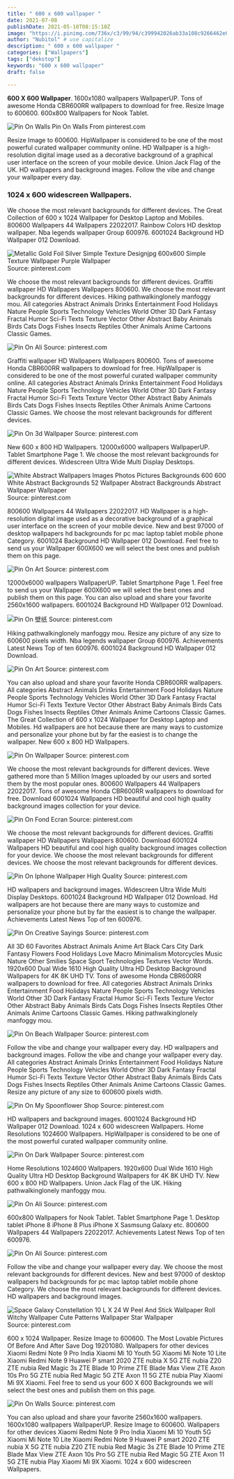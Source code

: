 ```yaml
---
title: " 600 x 600 wallpaper "
date: 2021-07-08
publishDate: 2021-05-10T08:15:10Z
image: "https://i.pinimg.com/736x/c3/99/94/c399942026ab33a108c9266462e053ad.jpg"
author: "Nubitol" # use capitalize
description: " 600 x 600 wallpaper "
categories: ["Wallpapers"]
tags: ["dekstop"]
keywords: "600 x 600 wallpaper"
draft: false

---
```



**600 X 600 Wallpaper**. 1600x1080 wallpapers WallpaperUP. Tons of awesome Honda CBR600RR wallpapers to download for free. Resize Image to 600600. 600x800 Wallpapers for Nook Tablet.

![Pin On Walls](https://i.pinimg.com/736x/c3/99/94/c399942026ab33a108c9266462e053ad.jpg "Pin On Walls")
Pin On Walls From pinterest.com


Resize Image to 600600. HipWallpaper is considered to be one of the most powerful curated wallpaper community online. HD Wallpaper is a high-resolution digital image used as a decorative background of a graphical user interface on the screen of your mobile device. Union Jack Flag of the UK. HD wallpapers and background images. Follow the vibe and change your wallpaper every day.

### 1024 x 600 widescreen Wallpapers.

We choose the most relevant backgrounds for different devices. The Great Collection of 600 x 1024 Wallpaper for Desktop Laptop and Mobiles. 800600 Wallpapers 44 Wallpapers 22022017. Rainbow Colors HD desktop wallpaper. Nba legends wallpaper Group 600976. 6001024 Background HD Wallpaper 012 Download.


![Metallic Gold Foil Silver Simple Texture Designjpg 600x600 Simple Texture Wallpaper Purple Wallpaper](https://i.pinimg.com/736x/b7/53/33/b753333c33b76089d022cdd615cc271f.jpg "Metallic Gold Foil Silver Simple Texture Designjpg 600x600 Simple Texture Wallpaper Purple Wallpaper")
Source: pinterest.com

We choose the most relevant backgrounds for different devices. Graffiti wallpaper HD Wallpapers Wallpapers 800600. We choose the most relevant backgrounds for different devices. Hiking pathwalkinglonely manfoggy mou. All categories Abstract Animals Drinks Entertainment Food Holidays Nature People Sports Technology Vehicles World Other 3D Dark Fantasy Fractal Humor Sci-Fi Texts Texture Vector Other Abstract Baby Animals Birds Cats Dogs Fishes Insects Reptiles Other Animals Anime Cartoons Classic Games.

![Pin On Ali](https://i.pinimg.com/736x/33/96/a8/3396a8cc05bc99cb4f1bf6f00fe18f28.jpg "Pin On Ali")
Source: pinterest.com

Graffiti wallpaper HD Wallpapers Wallpapers 800600. Tons of awesome Honda CBR600RR wallpapers to download for free. HipWallpaper is considered to be one of the most powerful curated wallpaper community online. All categories Abstract Animals Drinks Entertainment Food Holidays Nature People Sports Technology Vehicles World Other 3D Dark Fantasy Fractal Humor Sci-Fi Texts Texture Vector Other Abstract Baby Animals Birds Cats Dogs Fishes Insects Reptiles Other Animals Anime Cartoons Classic Games. We choose the most relevant backgrounds for different devices.

![Pin On 3d Wallpaper](https://i.pinimg.com/originals/05/0f/cb/050fcb1660bdcb720c76d97e337b741b.jpg "Pin On 3d Wallpaper")
Source: pinterest.com

New 600 x 800 HD Wallpapers. 12000x6000 wallpapers WallpaperUP. Tablet Smartphone Page 1. We choose the most relevant backgrounds for different devices. Widescreen Ultra Wide Multi Display Desktops.

![White Abstract Wallpapers Images Photos Pictures Backgrounds 600 600 White Abstract Backgrounds 52 Wallpaper Abstract Backgrounds Abstract Wallpaper Wallpaper](https://i.pinimg.com/originals/df/53/ca/df53ca4959fd99e6a8a5b8fb23ebae10.jpg "White Abstract Wallpapers Images Photos Pictures Backgrounds 600 600 White Abstract Backgrounds 52 Wallpaper Abstract Backgrounds Abstract Wallpaper Wallpaper")
Source: pinterest.com

800600 Wallpapers 44 Wallpapers 22022017. HD Wallpaper is a high-resolution digital image used as a decorative background of a graphical user interface on the screen of your mobile device. New and best 97000 of desktop wallpapers hd backgrounds for pc mac laptop tablet mobile phone Category. 6001024 Background HD Wallpaper 012 Download. Feel free to send us your Wallpaper 600X600 we will select the best ones and publish them on this page.

![Pin On Art](https://i.pinimg.com/736x/f5/e2/a4/f5e2a4ad2914bf70466872c5c086d4db.jpg "Pin On Art")
Source: pinterest.com

12000x6000 wallpapers WallpaperUP. Tablet Smartphone Page 1. Feel free to send us your Wallpaper 600X600 we will select the best ones and publish them on this page. You can also upload and share your favorite 2560x1600 wallpapers. 6001024 Background HD Wallpaper 012 Download.

![Pin On 壁纸](https://i.pinimg.com/736x/6d/65/20/6d65207ff5edfcc75f69c000ad4d94f5.jpg "Pin On 壁纸")
Source: pinterest.com

Hiking pathwalkinglonely manfoggy mou. Resize any picture of any size to 600600 pixels width. Nba legends wallpaper Group 600976. Achievements Latest News Top of ten 600976. 6001024 Background HD Wallpaper 012 Download.

![Pin On Art](https://i.pinimg.com/736x/43/99/58/439958c540374e2e21e0cb2ab563bf45.jpg "Pin On Art")
Source: pinterest.com

You can also upload and share your favorite Honda CBR600RR wallpapers. All categories Abstract Animals Drinks Entertainment Food Holidays Nature People Sports Technology Vehicles World Other 3D Dark Fantasy Fractal Humor Sci-Fi Texts Texture Vector Other Abstract Baby Animals Birds Cats Dogs Fishes Insects Reptiles Other Animals Anime Cartoons Classic Games. The Great Collection of 600 x 1024 Wallpaper for Desktop Laptop and Mobiles. Hd wallpapers are hot because there are many ways to customize and personalize your phone but by far the easiest is to change the wallpaper. New 600 x 800 HD Wallpapers.

![Pin On Wallpaper](https://i.pinimg.com/736x/96/4e/18/964e1888bfacd3948714355fa0c63387.jpg "Pin On Wallpaper")
Source: pinterest.com

We choose the most relevant backgrounds for different devices. Weve gathered more than 5 Million Images uploaded by our users and sorted them by the most popular ones. 800600 Wallpapers 44 Wallpapers 22022017. Tons of awesome Honda CBR600RR wallpapers to download for free. Download 6001024 Wallpapers HD beautiful and cool high quality background images collection for your device.

![Pin On Fond Ecran](https://i.pinimg.com/474x/80/6c/39/806c39b90f1f1d73898e310b901e2774.jpg "Pin On Fond Ecran")
Source: pinterest.com

We choose the most relevant backgrounds for different devices. Graffiti wallpaper HD Wallpapers Wallpapers 800600. Download 6001024 Wallpapers HD beautiful and cool high quality background images collection for your device. We choose the most relevant backgrounds for different devices. We choose the most relevant backgrounds for different devices.

![Pin On Iphone Wallpaper High Quality](https://i.pinimg.com/736x/14/0c/92/140c92032afab70772b83440e7656fd7.jpg "Pin On Iphone Wallpaper High Quality")
Source: pinterest.com

HD wallpapers and background images. Widescreen Ultra Wide Multi Display Desktops. 6001024 Background HD Wallpaper 012 Download. Hd wallpapers are hot because there are many ways to customize and personalize your phone but by far the easiest is to change the wallpaper. Achievements Latest News Top of ten 600976.

![Pin On Creative Sayings](https://i.pinimg.com/736x/01/72/d5/0172d5ce6938713dbd750edb8f765a35.jpg "Pin On Creative Sayings")
Source: pinterest.com

All 3D 60 Favorites Abstract Animals Anime Art Black Cars City Dark Fantasy Flowers Food Holidays Love Macro Minimalism Motorcycles Music Nature Other Smilies Space Sport Technologies Textures Vector Words. 1920x600 Dual Wide 1610 High Quality Ultra HD Desktop Background Wallpapers for 4K 8K UHD TV. Tons of awesome Honda CBR600RR wallpapers to download for free. All categories Abstract Animals Drinks Entertainment Food Holidays Nature People Sports Technology Vehicles World Other 3D Dark Fantasy Fractal Humor Sci-Fi Texts Texture Vector Other Abstract Baby Animals Birds Cats Dogs Fishes Insects Reptiles Other Animals Anime Cartoons Classic Games. Hiking pathwalkinglonely manfoggy mou.

![Pin On Beach Wallpaper](https://i.pinimg.com/736x/65/13/72/65137259bccf305d26f641cd96f6ff9d.jpg "Pin On Beach Wallpaper")
Source: pinterest.com

Follow the vibe and change your wallpaper every day. HD wallpapers and background images. Follow the vibe and change your wallpaper every day. All categories Abstract Animals Drinks Entertainment Food Holidays Nature People Sports Technology Vehicles World Other 3D Dark Fantasy Fractal Humor Sci-Fi Texts Texture Vector Other Abstract Baby Animals Birds Cats Dogs Fishes Insects Reptiles Other Animals Anime Cartoons Classic Games. Resize any picture of any size to 600600 pixels width.

![Pin On My Spoonflower Shop](https://i.pinimg.com/originals/bd/1d/92/bd1d92e8e02fea56b9a1c81d27755022.jpg "Pin On My Spoonflower Shop")
Source: pinterest.com

HD wallpapers and background images. 6001024 Background HD Wallpaper 012 Download. 1024 x 600 widescreen Wallpapers. Home Resolutions 1024600 Wallpapers. HipWallpaper is considered to be one of the most powerful curated wallpaper community online.

![Pin On Dark Wallpaper](https://i.pinimg.com/736x/3b/d3/94/3bd394fdf69aed8dd341da3b47a911dd.jpg "Pin On Dark Wallpaper")
Source: pinterest.com

Home Resolutions 1024600 Wallpapers. 1920x600 Dual Wide 1610 High Quality Ultra HD Desktop Background Wallpapers for 4K 8K UHD TV. New 600 x 800 HD Wallpapers. Union Jack Flag of the UK. Hiking pathwalkinglonely manfoggy mou.

![Pin On Ali](https://i.pinimg.com/736x/29/ef/d8/29efd87b2bc4c653342d5f9f10675537.jpg "Pin On Ali")
Source: pinterest.com

600x800 Wallpapers for Nook Tablet. Tablet Smartphone Page 1. Desktop tablet iPhone 8 iPhone 8 Plus iPhone X Sasmsung Galaxy etc. 800600 Wallpapers 44 Wallpapers 22022017. Achievements Latest News Top of ten 600976.

![Pin On Ali](https://i.pinimg.com/736x/99/ec/66/99ec66be04f7c64f7a5091926b08ccd7.jpg "Pin On Ali")
Source: pinterest.com

Follow the vibe and change your wallpaper every day. We choose the most relevant backgrounds for different devices. New and best 97000 of desktop wallpapers hd backgrounds for pc mac laptop tablet mobile phone Category. We choose the most relevant backgrounds for different devices. HD wallpapers and background images.

![Space Galaxy Constellation 10 L X 24 W Peel And Stick Wallpaper Roll Witchy Wallpaper Cute Patterns Wallpaper Star Wallpaper](https://i.pinimg.com/736x/98/6d/3d/986d3deb7d4fbc0f670fc836dbeb8e1e.jpg "Space Galaxy Constellation 10 L X 24 W Peel And Stick Wallpaper Roll Witchy Wallpaper Cute Patterns Wallpaper Star Wallpaper")
Source: pinterest.com

600 x 1024 Wallpaper. Resize Image to 600600. The Most Lovable Pictures Of Before And After Save Dog 19201080. Wallpapers for other devices Xiaomi Redmi Note 9 Pro India Xiaomi Mi 10 Youth 5G Xiaomi Mi Note 10 Lite Xiaomi Redmi Note 9 Huawei P smart 2020 ZTE nubia X 5G ZTE nubia Z20 ZTE nubia Red Magic 3s ZTE Blade 10 Prime ZTE Blade Max View ZTE Axon 10s Pro 5G ZTE nubia Red Magic 5G ZTE Axon 11 5G ZTE nubia Play Xiaomi Mi 9X Xiaomi. Feel free to send us your 600 X 600 Backgrounds we will select the best ones and publish them on this page.

![Pin On Walls](https://i.pinimg.com/736x/c3/99/94/c399942026ab33a108c9266462e053ad.jpg "Pin On Walls")
Source: pinterest.com

You can also upload and share your favorite 2560x1600 wallpapers. 1600x1080 wallpapers WallpaperUP. Resize Image to 600600. Wallpapers for other devices Xiaomi Redmi Note 9 Pro India Xiaomi Mi 10 Youth 5G Xiaomi Mi Note 10 Lite Xiaomi Redmi Note 9 Huawei P smart 2020 ZTE nubia X 5G ZTE nubia Z20 ZTE nubia Red Magic 3s ZTE Blade 10 Prime ZTE Blade Max View ZTE Axon 10s Pro 5G ZTE nubia Red Magic 5G ZTE Axon 11 5G ZTE nubia Play Xiaomi Mi 9X Xiaomi. 1024 x 600 widescreen Wallpapers.

